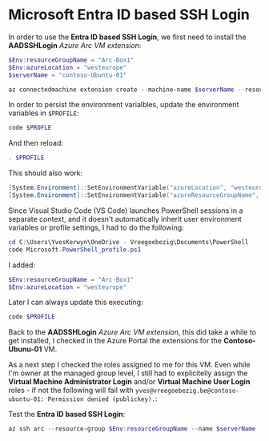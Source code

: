# Microsoft Entra ID based SSH Login

In order to use the **Entra ID based SSH Login**, we first need to install the **AADSSHLogin** *Azure Arc VM extension*:
```powershell
$Env:resourceGroupName = "Arc-Box1"
$Env:azureLocation = "westeurope"
$serverName = "contoso-Ubuntu-01"

az connectedmachine extension create --machine-name $serverName --resource-group $Env:resourceGroupName --publisher Microsoft.Azure.ActiveDirectory --name AADSSHLogin --type AADSSHLoginForLinux --location $Env:azureLocation
```

In order to persist the environment varialbles, update the environment variables in ``$PROFILE``:
```powershell
code $PROFLE
```

And then reload:
```powershell
. $PROFILE
```

This should also work:
```powershell 
[System.Environment]::SetEnvironmentVariable("azureLocation", "westeurope", "User")
[System.Environment]::SetEnvironmentVariable("azureResourceGroupName", "ArcBox1", "User")
```

Since Visual Studio Code (VS Code) launches PowerShell sessions in a separate context, and it doesn't automatically inherit user environment variables or profile settings, I had to do the following:

```powershell
cd C:\Users\YvesKerwyn\OneDrive - Vreegoebezig\Documents\PowerShell
code Microsoft.PowerShell_profile.ps1
```

I added:
```powershell
$Env:resourceGroupName = "Arc-Box1"
$Env:azureLocation = "westeurope"
```

Later I can always update this executing:
```powershell
code $PROFILE
```

Back to the **AADSSHLogin** *Azure Arc VM extension*, this did take a while to get installed, I checked in the Azure Portal the extensions for the **Contoso-Ubunu-01** VM.

As a next step I checked the roles assigned to me for this VM. Even while I'm owner at the managed group level, I still had to explicitelly assign the **Virtual Machine Administrator Login** and/or **Virtual Machine User Login** roles - if not the following will fail with ``yves@vreegoebezig.be@contoso-ubuntu-01: Permission denied (publickey).``:

Test the **Entra ID based SSH Login**:
```powershell
az ssh arc --resource-group $Env:resourceGroupName --name $serverName
```
